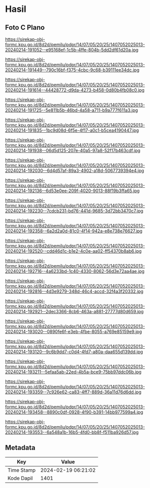 # Hasil

## Foto C Plano

https://sirekap-obj-formc.kpu.go.id/8d2d/pemilu/pdpr/14/07/05/20/25/1407052025013-20240214-191052--e95168ef-1c5b-4ffe-804b-5dd2df61d20a.jpg

https://sirekap-obj-formc.kpu.go.id/8d2d/pemilu/pdpr/14/07/05/20/25/1407052025013-20240214-191449--790c16bf-f375-4cbc-9c68-b39111ee34dc.jpg

https://sirekap-obj-formc.kpu.go.id/8d2d/pemilu/pdpr/14/07/05/20/25/1407052025013-20240214-191614--44428772-d9da-4273-b458-0d80b4fb08c0.jpg

https://sirekap-obj-formc.kpu.go.id/8d2d/pemilu/pdpr/14/07/05/20/25/1407052025013-20240214-191725--5e811b5b-46bd-4a58-a711-b9a777f611a3.jpg

https://sirekap-obj-formc.kpu.go.id/8d2d/pemilu/pdpr/14/07/05/20/25/1407052025013-20240214-191835--1bc9d08d-6f5e-4f17-a0c1-b5cea4190447.jpg

https://sirekap-obj-formc.kpu.go.id/8d2d/pemilu/pdpr/14/07/05/20/25/1407052025013-20240214-191938--06d5d125-207e-40a5-97a8-52f17b463cdf.jpg

https://sirekap-obj-formc.kpu.go.id/8d2d/pemilu/pdpr/14/07/05/20/25/1407052025013-20240214-192030--6d4d57af-89a3-4902-a18d-5067739394e4.jpg

https://sirekap-obj-formc.kpu.go.id/8d2d/pemilu/pdpr/14/07/05/20/25/1407052025013-20240214-192136--6d53e0ee-209f-4020-9013-88f19b3ffa65.jpg

https://sirekap-obj-formc.kpu.go.id/8d2d/pemilu/pdpr/14/07/05/20/25/1407052025013-20240214-192230--7cdcb231-bd76-441d-9685-3d72bb3470c7.jpg

https://sirekap-obj-formc.kpu.go.id/8d2d/pemilu/pdpr/14/07/05/20/25/1407052025013-20240214-192358--6a2d2a0d-81c0-4f14-942a-e8e738e76627.jpg

https://sirekap-obj-formc.kpu.go.id/8d2d/pemilu/pdpr/14/07/05/20/25/1407052025013-20240214-192520--cdd46d1c-b1e2-4c0e-aa02-ff54370b8ab6.jpg

https://sirekap-obj-formc.kpu.go.id/8d2d/pemilu/pdpr/14/07/05/20/25/1407052025013-20240214-192716--4a6233bd-1c40-4330-8062-56d3e72aa4ae.jpg

https://sirekap-obj-formc.kpu.go.id/8d2d/pemilu/pdpr/14/07/05/20/25/1407052025013-20240214-192816--4d3e9279-348d-46c4-accd-32f4a3f20332.jpg

https://sirekap-obj-formc.kpu.go.id/8d2d/pemilu/pdpr/14/07/05/20/25/1407052025013-20240214-192921--2dec3366-8cb6-463a-a881-27777d80d659.jpg

https://sirekap-obj-formc.kpu.go.id/8d2d/pemilu/pdpr/14/07/05/20/25/1407052025013-20240214-193020--0890fe6f-e3eb-4fbe-8055-a769e85159e9.jpg

https://sirekap-obj-formc.kpu.go.id/8d2d/pemilu/pdpr/14/07/05/20/25/1407052025013-20240214-193120--9c6b9dd7-c0d4-4fd7-a80a-daa655d139dd.jpg

https://sirekap-obj-formc.kpu.go.id/8d2d/pemilu/pdpr/14/07/05/20/25/1407052025013-20240214-193211--5efaa5ab-22ed-4b5a-bce9-75bb97ddc06b.jpg

https://sirekap-obj-formc.kpu.go.id/8d2d/pemilu/pdpr/14/07/05/20/25/1407052025013-20240214-193359--7c926e62-ca83-4ff7-889d-36a11d76d6dd.jpg

https://sirekap-obj-formc.kpu.go.id/8d2d/pemilu/pdpr/14/07/05/20/25/1407052025013-20240214-193458--8890c0df-0928-4f90-b391-14bb977599a4.jpg

https://sirekap-obj-formc.kpu.go.id/8d2d/pemilu/pdpr/14/07/05/20/25/1407052025013-20240214-193553--6a548a1b-16b5-4fd0-bb8f-f511ba926d57.jpg


## Metadata

| Key        | Value               |
| ---------- | ------------------- |
| Time Stamp | 2024-02-19 06:21:02 |
| Kode Dapil | 1401                |



